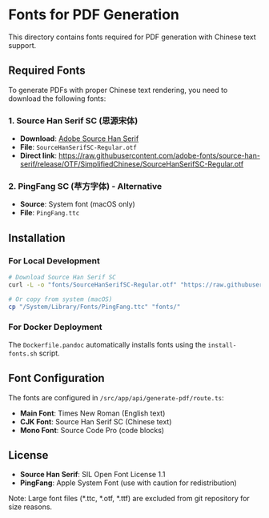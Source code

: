 # Fonts for PDF Generation

This directory contains fonts required for PDF generation with Chinese text support.

## Required Fonts

To generate PDFs with proper Chinese text rendering, you need to download the following fonts:

### 1. Source Han Serif SC (思源宋体)
- **Download**: [Adobe Source Han Serif](https://github.com/adobe-fonts/source-han-serif/releases)
- **File**: `SourceHanSerifSC-Regular.otf`
- **Direct link**: https://raw.githubusercontent.com/adobe-fonts/source-han-serif/release/OTF/SimplifiedChinese/SourceHanSerifSC-Regular.otf

### 2. PingFang SC (苹方字体) - Alternative
- **Source**: System font (macOS only)
- **File**: `PingFang.ttc`

## Installation

### For Local Development

```bash
# Download Source Han Serif SC
curl -L -o "fonts/SourceHanSerifSC-Regular.otf" "https://raw.githubusercontent.com/adobe-fonts/source-han-serif/release/OTF/SimplifiedChinese/SourceHanSerifSC-Regular.otf"

# Or copy from system (macOS)
cp "/System/Library/Fonts/PingFang.ttc" "fonts/"
```

### For Docker Deployment

The `Dockerfile.pandoc` automatically installs fonts using the `install-fonts.sh` script.

## Font Configuration

The fonts are configured in `/src/app/api/generate-pdf/route.ts`:

- **Main Font**: Times New Roman (English text)
- **CJK Font**: Source Han Serif SC (Chinese text)
- **Mono Font**: Source Code Pro (code blocks)

## License

- **Source Han Serif**: SIL Open Font License 1.1
- **PingFang**: Apple System Font (use with caution for redistribution)

Note: Large font files (*.ttc, *.otf, *.ttf) are excluded from git repository for size reasons.